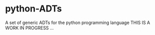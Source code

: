 # python-ADTs
A set of generic ADTs for the python programming language
THIS IS A WORK IN PROGRESS ...
